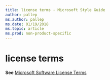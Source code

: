 ```yaml
---
title: license terms - Microsoft Style Guide
author: pallep
ms.author: pallep
ms.date: 01/19/2018
ms.topic: article
ms.prod: non-product-specific
---
```


# license terms

**See** [Microsoft Software License Terms](~/a-z-word-list-term-collections/m/software-license-terms.md)
